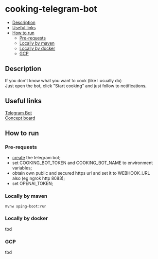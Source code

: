 cooking-telegram-bot
===

* [Description](#description)
* [Useful links](#useful-links)
* [How to run](#how-to-run)
    * [Pre-requests](#pre-requests)
    * [Locally by maven](#locally-by-maven)
    * [Locally by docker](#locally-by-docker)
    * [GCP](#gcp)

## Description

If you don't know what you want to cook (like I usually do)\
Just open the bot, click "Start сooking" and just follow to notifications.

## Useful links

[Telegram Bot](https://t.me/Ear1yAccessBot)\
[Concept board](https://miro.com/app/board/uXjVNHdZ5Oc=/?share_link_id=42246636944)

## How to run

### Pre-requests

* [create](https://core.telegram.org/bots/features#creating-a-new-bot) the telegram bot;
* set COOKING_BOT_TOKEN and COOKING_BOT_NAME to environment variables;
* obtain own public and secured https url and set it to WEBHOOK_URL also (eg ngrok http 8083);
* set OPENAI_TOKEN;

### Locally by maven

```shell
mvnw sping-boot:run
```

### Locally by docker

tbd

### GCP

tbd

